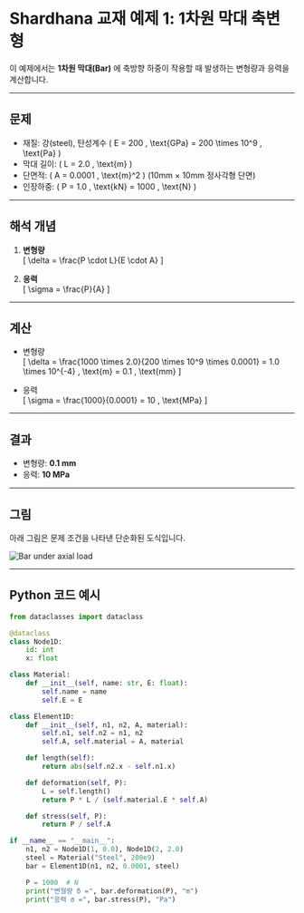 # Shardhana 교재 예제 1: 1차원 막대 축변형

이 예제에서는 **1차원 막대(Bar)** 에 축방향 하중이 작용할 때 발생하는 변형량과 응력을 계산합니다.  

---

## 문제

- 재질: 강(steel), 탄성계수 \( E = 200 \, \text{GPa} = 200 \times 10^9 \, \text{Pa} \)  
- 막대 길이: \( L = 2.0 \, \text{m} \)  
- 단면적: \( A = 0.0001 \, \text{m}^2 \) (10mm × 10mm 정사각형 단면)  
- 인장하중: \( P = 1.0 \, \text{kN} = 1000 \, \text{N} \)

---

## 해석 개념

1. **변형량**  
\[
\delta = \frac{P \cdot L}{E \cdot A}
\]

2. **응력**  
\[
\sigma = \frac{P}{A}
\]

---

## 계산

- 변형량  
\[
\delta = \frac{1000 \times 2.0}{200 \times 10^9 \times 0.0001} 
= 1.0 \times 10^{-4} \, \text{m} = 0.1 \, \text{mm}
\]

- 응력  
\[
\sigma = \frac{1000}{0.0001} = 10 \, \text{MPa}
\]

---

## 결과

- 변형량: **0.1 mm**  
- 응력: **10 MPa**

---

## 그림

아래 그림은 문제 조건을 나타낸 단순화된 도식입니다.

![Bar under axial load](img/ex1_bar_axial.svg)

---

## Python 코드 예시

```python
from dataclasses import dataclass

@dataclass
class Node1D:
    id: int
    x: float

class Material:
    def __init__(self, name: str, E: float):
        self.name = name
        self.E = E

class Element1D:
    def __init__(self, n1, n2, A, material):
        self.n1, self.n2 = n1, n2
        self.A, self.material = A, material

    def length(self):
        return abs(self.n2.x - self.n1.x)

    def deformation(self, P):
        L = self.length()
        return P * L / (self.material.E * self.A)

    def stress(self, P):
        return P / self.A

if __name__ == "__main__":
    n1, n2 = Node1D(1, 0.0), Node1D(2, 2.0)
    steel = Material("Steel", 200e9)
    bar = Element1D(n1, n2, 0.0001, steel)

    P = 1000  # N
    print("변형량 δ =", bar.deformation(P), "m")
    print("응력 σ =", bar.stress(P), "Pa")